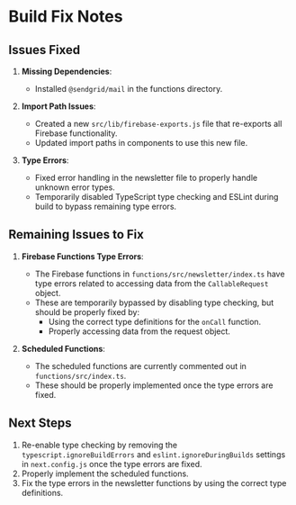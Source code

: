 # Build Fix Notes

## Issues Fixed

1. **Missing Dependencies**:
   - Installed `@sendgrid/mail` in the functions directory.

2. **Import Path Issues**:
   - Created a new `src/lib/firebase-exports.js` file that re-exports all Firebase functionality.
   - Updated import paths in components to use this new file.

3. **Type Errors**:
   - Fixed error handling in the newsletter file to properly handle unknown error types.
   - Temporarily disabled TypeScript type checking and ESLint during build to bypass remaining type errors.

## Remaining Issues to Fix

1. **Firebase Functions Type Errors**:
   - The Firebase functions in `functions/src/newsletter/index.ts` have type errors related to accessing data from the `CallableRequest` object.
   - These are temporarily bypassed by disabling type checking, but should be properly fixed by:
     - Using the correct type definitions for the `onCall` function.
     - Properly accessing data from the request object.

2. **Scheduled Functions**:
   - The scheduled functions are currently commented out in `functions/src/index.ts`.
   - These should be properly implemented once the type errors are fixed.

## Next Steps

1. Re-enable type checking by removing the `typescript.ignoreBuildErrors` and `eslint.ignoreDuringBuilds` settings in `next.config.js` once the type errors are fixed.
2. Properly implement the scheduled functions.
3. Fix the type errors in the newsletter functions by using the correct type definitions. 